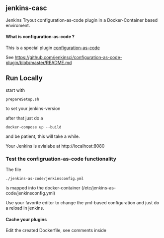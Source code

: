 ## jenkins-casc


Jenkins Tryout configuration-as-code plugin in a Docker-Container based enviroment.

#### What is configuration-as-code ?

This is a special plugin [configuration-as-code](https://plugins.jenkins.io/configuration-as-code)  

See https://github.com/jenkinsci/configuration-as-code-plugin/blob/master/README.md 



## Run Locally 

start with 
```
prepareSetup.sh

```
to set your jenkins-version


after that just do a 
```
docker-compose up --build
```
and be patient, this will take a while.

Your Jenkins is avialabe at http://localhost:8080

 
### Test the configruation-as-code functionality

The file 
```
./jenkins-as-code/jenkinsconfig.yml
```
is mapped into the docker-container (/etc/jenkins-as-code/jenkinsconfig.yml)

Use your favorite editor to change the yml-based configuration and just do a reload in jenkins.
 
#### Cache your plugins 
Edit the created Dockerfile, see comments inside



 


